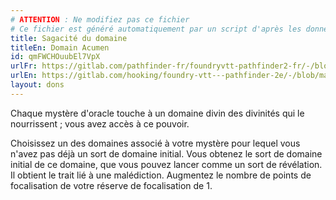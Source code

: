 ```yaml
---
# ATTENTION : Ne modifiez pas ce fichier
# Ce fichier est généré automatiquement par un script d'après les données du module Foundry VTT officiel et de sa traduction
title: Sagacité du domaine
titleEn: Domain Acumen
id: qmFWCHOuubEl7VpX
urlFr: https://gitlab.com/pathfinder-fr/foundryvtt-pathfinder2-fr/-/blob/master/data/feats/qmFWCHOuubEl7VpX.htm
urlEn: https://gitlab.com/hooking/foundry-vtt---pathfinder-2e/-/blob/master/packs/data/feats.db/domain-acumen.json
layout: dons
---
```

Chaque mystère d'oracle touche à un domaine divin des divinités qui le nourrissent ; vous avez accès à ce pouvoir.

Choisissez un des domaines associé à votre mystère pour lequel vous n'avez pas déjà un sort de domaine initial. Vous obtenez le sort de domaine initial de ce domaine, que vous pouvez lancer comme un sort de révélation. Il obtient le trait lié à une malédiction. Augmentez le nombre de points de focalisation de votre réserve de focalisation de 1.
